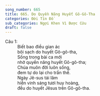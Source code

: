 ```yaml
---
song_number: 665
title: 665. Do Quyền Năng Huyết Gô-Gô-Tha
categories: Đời Tín Đồ
sub_categories: Ngợi Khen Vì Được Cứu
draft: false
---
```

<dl><dt>Câu 1:</dt><dd data-verse="1">Biết bao điều gian ác <br/>bôi sạch do huyết Gô-gô-tha, <br/>Sống trong bài ca mới <br/>nhờ quyền năng huyết Gô-gô-tha; <br/>Chúa muôn đời luôn sống, <br/>đem tự do lại cho trần thế. <br/>Ngày Jê-sus tái lâm <br/>hiển vinh sáng tươi huy hoàng, <br/>đều do huyết Jêsus trên Gô-gô-tha. </dd></dl>